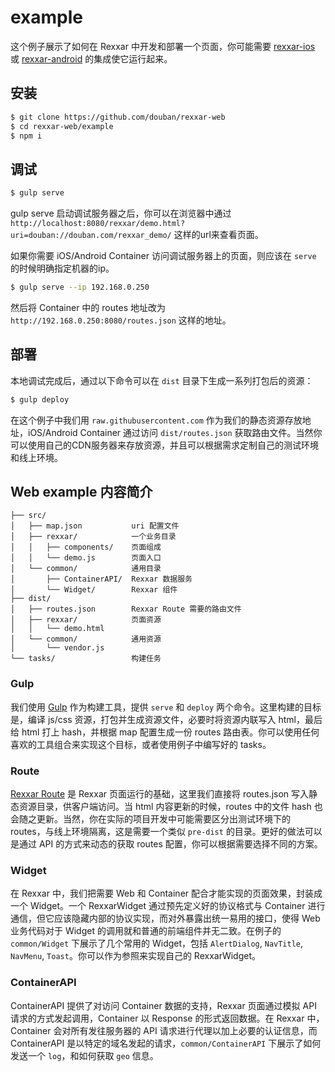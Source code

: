 # example

这个例子展示了如何在 Rexxar 中开发和部署一个页面，你可能需要 [rexxar-ios](https://github.com/douban/rexxar-ios) 或 [rexxar-android](https://github.com/douban/rexxar-android) 的集成使它运行起来。

## 安装

```bash
$ git clone https://github.com/douban/rexxar-web
$ cd rexxar-web/example
$ npm i
```

## 调试

```bash
$ gulp serve
```
gulp serve 启动调试服务器之后，你可以在浏览器中通过  `http://localhost:8080/rexxar/demo.html?uri=douban://douban.com/rexxar_demo/` 这样的url来查看页面。

如果你需要 iOS/Android Container 访问调试服务器上的页面，则应该在 `serve` 的时候明确指定机器的ip。
```bash
$ gulp serve --ip 192.168.0.250
```
然后将 Container 中的 routes 地址改为 `http://192.168.0.250:8080/routes.json` 这样的地址。

## 部署

本地调试完成后，通过以下命令可以在 `dist` 目录下生成一系列打包后的资源：
```bash
$ gulp deploy
```
在这个例子中我们用 `raw.githubusercontent.com` 作为我们的静态资源存放地址，iOS/Android Container 通过访问 `dist/routes.json` 获取路由文件。当然你可以使用自己的CDN服务器来存放资源，并且可以根据需求定制自己的测试环境和线上环境。


## Web example 内容简介

```
├── src/
│   ├── map.json           uri 配置文件
│   ├── rexxar/            一个业务目录
│   │   ├── components/    页面组成
│   │   └── demo.js        页面入口
│   └── common/            通用目录
│       ├── ContainerAPI/  Rexxar 数据服务
│       └── Widget/        Rexxar 组件
├── dist/
│   ├── routes.json        Rexxar Route 需要的路由文件
│   ├── rexxar/            页面资源
│   │   └── demo.html
│   └── common/            通用资源
│       └── vendor.js
└── tasks/                 构建任务
```

### Gulp

我们使用 [Gulp](https://github.com/gulpjs/gulp) 作为构建工具，提供 `serve` 和 `deploy` 两个命令。这里构建的目标是，编译 js/css 资源，打包并生成资源文件，必要时将资源内联写入 html，最后给 html 打上 hash，并根据 map 配置生成一份 routes 路由表。你可以使用任何喜欢的工具组合来实现这个目标，或者使用例子中编写好的 tasks。

### Route

[Rexxar Route](http://lincode.github.io/Rexxar-OpenSource) 是 Rexxar 页面运行的基础，这里我们直接将 routes.json 写入静态资源目录，供客户端访问。当 html 内容更新的时候，routes 中的文件 hash 也会随之更新。当然，你在实际的项目开发中可能需要区分出测试环境下的 routes，与线上环境隔离，这是需要一个类似 `pre-dist` 的目录。更好的做法可以是通过 API 的方式来动态的获取 routes 配置，你可以根据需要选择不同的方案。

### Widget

在 Rexxar 中，我们把需要 Web 和 Container 配合才能实现的页面效果，封装成一个 Widget。一个 RexxarWidget 通过预先定义好的协议格式与 Container 进行通信，但它应该隐藏内部的协议实现，而对外暴露出统一易用的接口，使得 Web 业务代码对于 Widget 的调用就和普通的前端组件并无二致。在例子的 `common/Widget` 下展示了几个常用的 Widget，包括 `AlertDialog`, `NavTitle`, `NavMenu`, `Toast`。你可以作为参照来实现自己的 RexxarWidget。

### ContainerAPI

ContainerAPI 提供了对访问 Container 数据的支持，Rexxar 页面通过模拟 API 请求的方式发起调用，Container 以 Response 的形式返回数据。在 Rexxar 中，Container 会对所有发往服务器的 API 请求进行代理以加上必要的认证信息，而 ContainerAPI 是以特定的域名发起的请求，`common/ContainerAPI` 下展示了如何发送一个 `log`，和如何获取 `geo` 信息。
